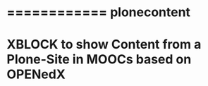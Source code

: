 ============
plonecontent
============

XBLOCK to show Content from a Plone-Site in MOOCs based on OPENedX
==================================================================

